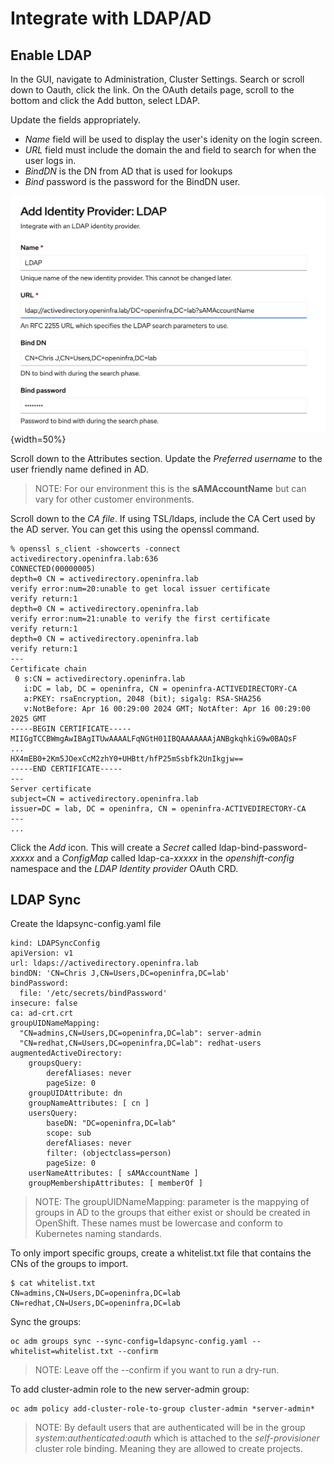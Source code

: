 # Integrate with LDAP/AD

## Enable LDAP

In the GUI, navigate to Administration, Cluster Settings.  Search or scroll down to Oauth, click the link.  On the OAuth details page, scroll to the bottom and click the Add button, select LDAP.

Update the fields appropriately.  

* *Name* field will be used to display the user's idenity on the login screen.
* *URL* field must include the domain the and field to search for when the user logs in.
* *BindDN* is the DN from AD that is used for lookups
* *Bind* password is the password for the BindDN user.

![ldap-add](../../../images/ldap-add.png){width=50%}

Scroll down to the Attributes section.  Update the *Preferred username* to the user friendly name defined in AD.
> NOTE:  For our environment this is the **sAMAccountName** but can vary for other customer environments.

Scroll down to the *CA file*.  If using TSL/ldaps, include the CA Cert used by the AD server.  You can get this using the openssl command.  

```hl_lines="17-21"
% openssl s_client -showcerts -connect activedirectory.openinfra.lab:636
CONNECTED(00000005)
depth=0 CN = activedirectory.openinfra.lab
verify error:num=20:unable to get local issuer certificate
verify return:1
depth=0 CN = activedirectory.openinfra.lab
verify error:num=21:unable to verify the first certificate
verify return:1
depth=0 CN = activedirectory.openinfra.lab
verify return:1
---
Certificate chain
 0 s:CN = activedirectory.openinfra.lab
   i:DC = lab, DC = openinfra, CN = openinfra-ACTIVEDIRECTORY-CA
   a:PKEY: rsaEncryption, 2048 (bit); sigalg: RSA-SHA256
   v:NotBefore: Apr 16 00:29:00 2024 GMT; NotAfter: Apr 16 00:29:00 2025 GMT
-----BEGIN CERTIFICATE-----
MIIGgTCCBWmgAwIBAgITUwAAAALFqNGtH01IBQAAAAAAAjANBgkqhkiG9w0BAQsF
...
HX4mEB0+2Km5JOexCcM2zhY0+UHBtt/hfP25mSsbfk2UnIkgjw==
-----END CERTIFICATE-----
---
Server certificate
subject=CN = activedirectory.openinfra.lab
issuer=DC = lab, DC = openinfra, CN = openinfra-ACTIVEDIRECTORY-CA
---
...
```

Click the *Add* icon.  This will create a *Secret* called ldap-bind-password-*xxxxx* and a *ConfigMap* called 
ldap-ca-*xxxxx* in the *openshift-config* namespace and the *LDAP Identity provider* OAuth CRD.

## LDAP Sync

Create the ldapsync-config.yaml file
```
kind: LDAPSyncConfig
apiVersion: v1
url: ldaps://activedirectory.openinfra.lab
bindDN: 'CN=Chris J,CN=Users,DC=openinfra,DC=lab'
bindPassword: 
  file: '/etc/secrets/bindPassword'
insecure: false
ca: ad-crt.crt
groupUIDNameMapping:
  "CN=admins,CN=Users,DC=openinfra,DC=lab": server-admin
  "CN=redhat,CN=Users,DC=openinfra,DC=lab": redhat-users
augmentedActiveDirectory:
    groupsQuery:
        derefAliases: never
        pageSize: 0
    groupUIDAttribute: dn
    groupNameAttributes: [ cn ]
    usersQuery:
        baseDN: "DC=openinfra,DC=lab"
        scope: sub
        derefAliases: never
        filter: (objectclass=person)
        pageSize: 0
    userNameAttributes: [ sAMAccountName ]
    groupMembershipAttributes: [ memberOf ]
```
> NOTE: The groupUIDNameMapping: parameter is the mappying of groups in AD to the groups that either exist or should be created in OpenShift.  These names must be lowercase and conform to Kubernetes naming standards.

To only import specific groups, create a whitelist.txt file that contains the CNs of the groups to import.

```
$ cat whitelist.txt
CN=admins,CN=Users,DC=openinfra,DC=lab
CN=redhat,CN=Users,DC=openinfra,DC=lab
```

Sync the groups:
```
oc adm groups sync --sync-config=ldapsync-config.yaml --whitelist=whitelist.txt --confirm
```
> NOTE: Leave off the --confirm if you want to run a dry-run.

To add cluster-admin role to the new server-admin group:
```
oc adm policy add-cluster-role-to-group cluster-admin *server-admin*
```

> NOTE: By default users that are authenticated will be in the group *system:authenticated:oauth* which is attached to the *self-provisioner* cluster role binding.  Meaning they are allowed to create projects.

